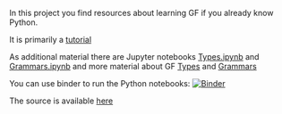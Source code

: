 In this project you find resources about learning GF if you already know Python.

It is primarily a [tutorial](Tutorial.html)

As additional material there are Jupyter notebooks [Types.ipynb](Types.ipynb) and [Grammars.ipynb](Grammars.ipynb)
and more material about GF [Types](Types.html) and [Grammars](Grammars.html)

You can use binder to run the Python notebooks:
[![Binder](https://mybinder.org/badge.svg)](https://mybinder.org/v2/gh/daherb/GF-for-Python-programmers/master)

The source is available [here](https://github.com/daherb/GF-for-Python-programmers/)
